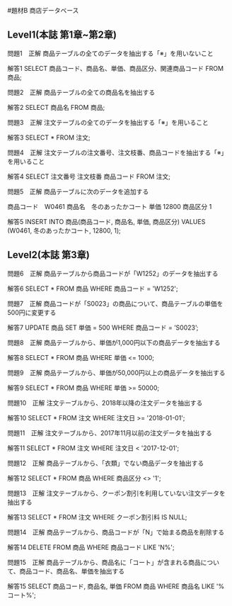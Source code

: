 #題材B 商店データベース

## Level1(本誌 第1章~第2章)

問題1　正解
商品テーブルの全てのデータを抽出する「※」を用いないこと

解答1
SELECT 商品コード、商品名、単価、商品区分、関連商品コード FROM 商品;

問題2　正解
商品テーブルの全ての商品名を抽出する

解答2
SELECT 商品名 FROM 商品;

問題3　正解
注文テーブルの全てのデータを抽出する「※」を用いること

解答3
SELECT * FROM 注文;

問題4　正解
注文テーブルの注文番号、注文枝番、商品コードを抽出する「※」を用いること

解答4
SELECT 注文番号 注文枝番 商品コード FROM 注文;

問題5　正解
商品テーブルに次のデータを追加する

商品コード　W0461
商品名　冬のあったかコート
単価 12800
商品区分 1

解答5
INSERT INTO 商品(商品コード, 商品名, 単価, 商品区分) VALUES (W0461, 冬のあったかコート, 12800, 1);

## Level2(本誌 第3章)
問題6　正解
商品テーブルから商品コードが「W1252」のデータを抽出する

解答6
SELECT * FROM 商品 WHERE 商品コード = 'W1252';

問題7　正解
商品コードが「S0023」の商品について、商品テーブルの単価を500円に変更する

解答7
UPDATE 商品 SET 単価 = 500 WHERE 商品コード = ’S0023’;

問題8　正解
商品テーブルから、単価が1,000円以下の商品データを抽出する

解答8
SELECT * FROM 商品 WHERE 単価 <= 1000;

問題9　正解
商品テーブルから、単価が50,000円以上の商品データを抽出する

解答9
SELECT * FROM 商品 WHERE 単価 >= 50000;

問題10　正解
注文テーブルから、2018年以降の注文データを抽出する

解答10
SELECT * FROM 注文 WHERE 注文日 >= '2018-01-01';

問題11　正解
注文テーブルから、2017年11月以前の注文データを抽出する

解答11
SELECT * FROM 注文 WHERE 注文日 < '2017-12-01';

問題12　正解
商品テーブルから、「衣類」でない商品データを抽出する

解答12
SELECT * FROM 商品 WHERE 商品区分 <> '1';

問題13　正解
注文テーブルから、クーポン割引を利用していない注文データを抽出する

解答13
SELECT * FROM 注文 WHERE クーポン割引料 IS NULL;

問題14　正解
商品テーブルから、商品コードが「N」で始まる商品を削除する

解答14
DELETE FROM 商品 WHERE 商品コード LIKE 'N%';

問題15　正解
商品テーブルから、商品名に「コート」が含まれる商品について、商品コード、商品名、単価を抽出する

解答15
SELECT 商品コード, 商品名, 単価 FROM 商品 WHERE 商品名 LIKE '%コート%';
